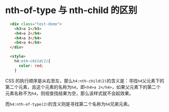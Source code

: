 # nth-of-type 与 nth-child 的区别

```html
  <div class="test-demo">
    <h3>a 1</h3>
    <h4>a 2</h4>
    <h4>a 3</h4>
    <h4>a 4</h4>
  </div>

  <style>
    h4:nth-child(2){
      color: red;
    }
```

CSS 的执行顺序是从右至左，那么`h4:nth-child(2)`的含义是：寻找`h4`父元素下的第二个元素，且这个元素的名称为`h4`，即`<h4>a 2</h4>`，如果父元素下的第二个元素名称不为`h4`，则视查找结果为空，那么该样式就不会起效果。

而`h4:nth-of-type(2)`的含义则是寻找第二个名称为`h4`兄弟元素。